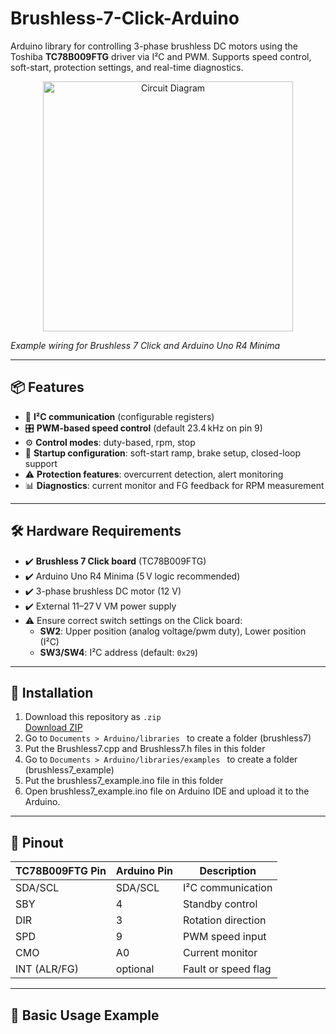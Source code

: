 # Brushless-7-Click-Arduino

Arduino library for controlling 3-phase brushless DC motors using the Toshiba **TC78B009FTG** driver via I²C and PWM. Supports speed control, soft-start, protection settings, and real-time diagnostics.

<p align="center">
  <img src="Circuit diagram.png" alt="Circuit Diagram" width="400">
</p>

*Example wiring for Brushless 7 Click and Arduino Uno R4 Minima*

---

## 📦 Features

- 📡 **I²C communication** (configurable registers)
- 🎛️ **PWM-based speed control** (default 23.4 kHz on pin 9)
- ⚙️ **Control modes**: duty-based, rpm, stop
- 🔄 **Startup configuration**: soft-start ramp, brake setup, closed-loop support
- ⚠️ **Protection features**: overcurrent detection, alert monitoring
- 📊 **Diagnostics**: current monitor and FG feedback for RPM measurement

---

## 🛠️ Hardware Requirements

- ✔️ **Brushless 7 Click board** (TC78B009FTG)
- ✔️ Arduino Uno R4 Minima (5 V logic recommended)
- ✔️ 3-phase brushless DC motor (12 V)
- ✔️ External 11–27 V VM power supply
- ⚠️ Ensure correct switch settings on the Click board:
  - **SW2**: Upper position (analog voltage/pwm duty), Lower position (I²C)
  - **SW3/SW4**: I²C address (default: `0x29`)

---

## 📂 Installation

1. Download this repository as `.zip`  
   [Download ZIP](https://github.com/yourusername/Brushless7/archive/refs/heads/main.zip)
2. Go to `Documents > Arduino/libraries ` to create a folder (brushless7)
3. Put the Brushless7.cpp and Brushless7.h files in this folder
4. Go to `Documents > Arduino/libraries/examples ` to create a folder (brushless7_example)
5. Put the brushless7_example.ino file in this folder
6. Open brushless7_example.ino file on Arduino IDE and upload it to the Arduino.

---

## 🔌 Pinout

| TC78B009FTG Pin | Arduino Pin | Description         |
|-----------------|--------------|---------------------|
| SDA/SCL         | SDA/SCL      | I²C communication   |
| SBY             | 4            | Standby control     |
| DIR             | 3            | Rotation direction  |
| SPD             | 9            | PWM speed input     |
| CMO             | A0           | Current monitor     |
| INT (ALR/FG)    | optional     | Fault or speed flag |

---

## 🚀 Basic Usage Example

```cpp

